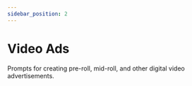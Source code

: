 ```yaml
---
sidebar_position: 2
---
```


# Video Ads

Prompts for creating pre-roll, mid-roll, and other digital video advertisements.
